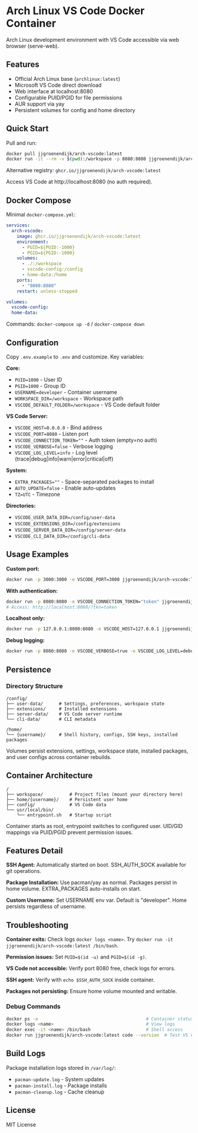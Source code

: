 # Arch Linux VS Code Docker Container

Arch Linux development environment with VS Code accessible via web browser (serve-web).

## Features

- Official Arch Linux base (`archlinux:latest`)
- Microsoft VS Code direct download
- Web interface at localhost:8080
- Configurable PUID/PGID for file permissions
- AUR support via yay
- Persistent volumes for config and home directory

## Quick Start

Pull and run:
```bash
docker pull jjgroenendijk/arch-vscode:latest
docker run -it --rm -v $(pwd):/workspace -p 8080:8080 jjgroenendijk/arch-vscode:latest
```

Alternative registry: `ghcr.io/jjgroenendijk/arch-vscode:latest`

Access VS Code at http://localhost:8080 (no auth required).

## Docker Compose

Minimal `docker-compose.yml`:
```yaml
services:
  arch-vscode:
    image: ghcr.io/jjgroenendijk/arch-vscode:latest
    environment:
      - PUID=${PUID:-1000}
      - PGID=${PGID:-1000}
    volumes:
      - ./:/workspace
      - vscode-config:/config
      - home-data:/home
    ports:
      - "8080:8080"
    restart: unless-stopped

volumes:
  vscode-config:
  home-data:
```

Commands: `docker-compose up -d` / `docker-compose down`

## Configuration

Copy `.env.example` to `.env` and customize. Key variables:

**Core:**
- `PUID=1000` - User ID
- `PGID=1000` - Group ID
- `USERNAME=developer` - Container username
- `WORKSPACE_DIR=/workspace` - Workspace path
- `VSCODE_DEFAULT_FOLDER=/workspace` - VS Code default folder

**VS Code Server:**
- `VSCODE_HOST=0.0.0.0` - Bind address
- `VSCODE_PORT=8080` - Listen port
- `VSCODE_CONNECTION_TOKEN=""` - Auth token (empty=no auth)
- `VSCODE_VERBOSE=false` - Verbose logging
- `VSCODE_LOG_LEVEL=info` - Log level (trace|debug|info|warn|error|critical|off)

**System:**
- `EXTRA_PACKAGES=""` - Space-separated packages to install
- `AUTO_UPDATE=false` - Enable auto-updates
- `TZ=UTC` - Timezone

**Directories:**
- `VSCODE_USER_DATA_DIR=/config/user-data`
- `VSCODE_EXTENSIONS_DIR=/config/extensions`
- `VSCODE_SERVER_DATA_DIR=/config/server-data`
- `VSCODE_CLI_DATA_DIR=/config/cli-data`

## Usage Examples

**Custom port:**
```bash
docker run -p 3000:3000 -e VSCODE_PORT=3000 jjgroenendijk/arch-vscode:latest
```

**With authentication:**
```bash
docker run -p 8080:8080 -e VSCODE_CONNECTION_TOKEN="token" jjgroenendijk/arch-vscode:latest
# Access: http://localhost:8080/?tkn=token
```

**Localhost only:**
```bash
docker run -p 127.0.0.1:8080:8080 -e VSCODE_HOST=127.0.0.1 jjgroenendijk/arch-vscode:latest
```

**Debug logging:**
```bash
docker run -p 8080:8080 -e VSCODE_VERBOSE=true -e VSCODE_LOG_LEVEL=debug jjgroenendijk/arch-vscode:latest
```

## Persistence

### Directory Structure
```
/config/
├── user-data/      # Settings, preferences, workspace state
├── extensions/     # Installed extensions
├── server-data/    # VS Code server runtime
└── cli-data/       # CLI metadata

/home/
└── {username}/     # Shell history, configs, SSH keys, installed packages
```

Volumes persist extensions, settings, workspace state, installed packages, and user configs across container rebuilds.

## Container Architecture

```
/
├── workspace/          # Project files (mount your directory here)
├── home/{username}/    # Persistent user home
├── config/             # VS Code data
└── usr/local/bin/
    └── entrypoint.sh   # Startup script
```

Container starts as root, entrypoint switches to configured user. UID/GID mappings via PUID/PGID prevent permission issues.

## Features Detail

**SSH Agent:** Automatically started on boot. SSH_AUTH_SOCK available for git operations.

**Package Installation:** Use pacman/yay as normal. Packages persist in home volume. EXTRA_PACKAGES auto-installs on start.

**Custom Username:** Set USERNAME env var. Default is "developer". Home persists regardless of username.

## Troubleshooting

**Container exits:** Check logs `docker logs <name>`. Try `docker run -it jjgroenendijk/arch-vscode:latest /bin/bash`.

**Permission issues:** Set `PUID=$(id -u)` and `PGID=$(id -g)`.

**VS Code not accessible:** Verify port 8080 free, check logs for errors.

**SSH agent:** Verify with `echo $SSH_AUTH_SOCK` inside container.

**Packages not persisting:** Ensure home volume mounted and writable.

### Debug Commands
```bash
docker ps -a                                         # Container status
docker logs <name>                                   # View logs
docker exec -it <name> /bin/bash                     # Shell access
docker run jjgroenendijk/arch-vscode:latest code --version  # Test VS Code
```

## Build Logs

Package installation logs stored in `/var/log/`:
- `pacman-update.log` - System updates
- `pacman-install.log` - Package installs
- `pacman-cleanup.log` - Cache cleanup

## License

MIT License
